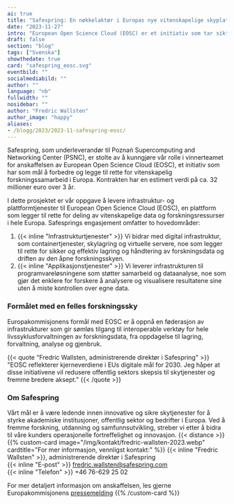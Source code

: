 ```yaml
---
ai: true
title: "Safespring: En nøkkelaktør i Europas nye vitenskapelige skyplattform verdt 32 millioner euro"
date: "2023-11-27"
intro: "European Open Science Cloud (EOSC) er et initiativ som tar sikte på å forbedre og revolusjonere forskingssamarbeid i Europa."
draft: false
section: "blog"
tags: ["Svenska"]
showthedate: true
card: "safespring_eosc.svg"
eventbild: ""
socialmediabild: ""
author: ""
language: "nb"
fullwidth: ""
nosidebar: ""
author: "Fredric Wallsten"
author_image: "happy"
aliases:
- /blogg/2023/2023-11-safespring-eosc/
---
```


Safespring, som underleverandør til Poznań Supercomputing and Networking Center (PSNC), er stolte av å kunngjøre vår rolle i vinnerteamet for anskaffelsen av European Open Science Cloud (EOSC), et initiativ som har som mål å forbedre og legge til rette for vitenskapelig forskningssamarbeid i Europa. Kontrakten har en estimert verdi på ca. 32 millioner euro over 3 år.

I dette prosjektet er vår oppgave å levere infrastruktur- og plattformtjenester til European Open Science Cloud (EOSC), en plattform som legger til rette for deling av vitenskapelige data og forskningsressurser i hele Europa. Safesprings engasjement omfatter to hovedområder:

1. {{< inline "Infrastrukturtjenester" >}} Vi bidrar med digital infrastruktur, som containertjenester, skylagring og virtuelle servere, noe som legger til rette for sikker og effektiv lagring og håndtering av forskningsdata og driften av den åpne forskningsskyen.
2. {{< inline "Applikasjonstjenester" >}} Vi leverer infrastrukturen til programvareløsningene som støtter samarbeid og dataanalyse, noe som gjør det enklere for forskere å analysere og visualisere resultatene sine uten å miste kontrollen over egne data.

### Formålet med en felles forskningssky

Europakommisjonens formål med EOSC er å oppnå en føderasjon av infrastrukturer som gir sømløs tilgang til interoperable verktøy for hele livssyklusforvaltningen av forskningsdata, fra oppdagelse til lagring, forvaltning, analyse og gjenbruk.

{{< quote "Fredric Wallsten, administrerende direktør i Safespring" >}}
"EOSC reflekterer kjerneverdiene i EUs digitale mål for 2030. Jeg håper at disse initiativene vil redusere offentlig sektors skepsis til skytjenester og fremme bredere aksept."
{{< /quote >}}

### Om Safespring

Vårt mål er å være ledende innen innovative og sikre skytjenester for å styrke akademiske institusjoner, offentlig sektor og bedrifter i Europa. Ved å fremme forskning, utdanning og samfunnsutvikling, streber vi etter å bidra til våre kunders operasjonelle fortreffelighet og innovasjon.
{{< distance >}}
{{% custom-card image="/img/kontakt/fredric-wallsten-2023.webp" cardtitle="For mer informasjon, vennligst kontakt:" %}}
{{< inline "Fredric Wallsten" >}}, administrerende direktør i Safespring  
{{< inline "E-post" >}} fredric.wallsten@safespring.com  
{{< inline "Telefon" >}} +46 76-629 25 02

For mer detaljert informasjon om anskaffelsen, les gjerne Europakommisjonens [pressemelding](https://digital-strategy.ec.europa.eu/en/news/commission-announces-winners-eosc-procurement)
{{% /custom-card %}}
